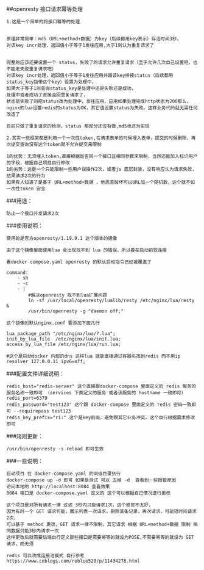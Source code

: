 ##openresty 接口请求幂等处理

    1.这是一个简单的将接口幂等的处理
    

    原理非常简单：md5（URL+method+数据）为key（后续都用key表示）存活时间3秒，
    对该key incr处理，返回值小于等于1发往应用,大于1则认为重复请求了


    完整的应该还要设置一个 status，失败了的请求允许重复请求（至于允许几次自己设置吧，也不能老失败重复请求吧）
    对该key incr处理，返回值小于等于1发往应用并跟该key拼接status（后续都用status_key指带这个key）设置为处理中，
    如果大于等于1则查询status_key是处理中还是失败还是成功，
    处理中或者成功了直接返回重复请求了，
    状态是失败了则把status改为处理中，发往应用，应用如果处理完成http状态为200那么，
    nginx的lua设置redis的status为OK，其它值设置status为失败。这样业务代码就无需任何改造了

    目前只做了重复请求的检测，status 那部分还没有做,md5也还为实现

    2.其实一些框架都是利用一个一次性token,在请求表单的时候埋入表单，提交的时候删除，再次提交查询没有这个token就不允许提交来限制
    
    1的优势：无须埋入token,直接根据是否同一个接口且相同参数来限制，当然还能加入标识用户的字段，根据自己项目自行修改
    1的劣势：这是一个只能限制一些用户误操作2次，或者js 底层封装，没有响应认为请求失败，结果请求2次的行为
    如果有人知道了是基于 URL+method+数据 ，他恶意破坏可以URL加一个随机数，这个就不如 一次性token 安全
    

###用途：
    	
	防止一个接口并发请求2次


###使用说明：

    使用的是官方openresty/1.19.9.1 这个版本的镜像
    
    由于这个镜像里面使用lua 会出现找不到 lua 的错误，所以要在启动前软连接

    看docker-compose.yaml openresty 的默认启动指令已经被覆盖了
    
    command:
        - sh
        - -c 
        - |
            #解决openresty 找不到lua扩展问题
            ln -sf /usr/local/openresty/lualib/resty /etc/nginx/lua/resty &
            /usr/bin/openresty -g "daemon off;"
    
    这个镜像的默认nginx.conf 要添加下面几行

    lua_package_path "/etc/nginx/lua/?.lua";
    init_by_lua_file  /etc/nginx/lua/init.lua; 
    access_by_lua_file /etc/nginx/lua/run.lua;
    
    #这个是启动docker 内部的dns 这样lua 就能直接通过容器名找到redis 而不用ip
    resolver 127.0.0.11 ipv6=off; 
    
    

###配置文件详细说明：

    redis_host="redis-server" 这个直接跟docker-compose 里面定义的 redis 服务的服务名称一致即可 （services 下面定义的服务 或者该服务的 hostname 一致即可）
    redis_port=6379
    redis_password="test123" 这个跟 docker-compose 里面定义的 redis 密码一致即可 --requirepass test123
    redis_key_prefix="ri:" 这个是key前缀，避免跟其它业务冲突，这个自行根据需求修改即可



###规则更新：

    /usr/bin/openresty -s reload 即可生效

###一些说明：

    启动项目 在 docker-compose.yaml 的同级目录执行
    docker-compose up -d 即可 如果是测试 可以 去掉 -d  查看到一些报错原因
    访问本地的 http://localhost:8084 查看效果
    8084 端口是 docker-compose.yaml 定义的 这个可以根据自己情况进行更改

    这个项目是对所有请求一律 过滤 3秒内只能请求1次，这个感觉不太好，
    因为有时一个 GET 请求可能，展示列表一次请求，删除某条记录，再次请求，可能短时间请求2次，
    可以基于 method 更改，GET 请求一律不限制，其它请求 根据 URL+method+数据 限制 相同数据只能3秒内请求一次
    这样更改后就需要后端自行定义那些接口是需要幂等的就设为POSE,不需要幂等的就设为 GET 请求，而无须
    
    redis 可以改成连接池模式 自行参考 https://www.cnblogs.com/reblue520/p/11434278.html